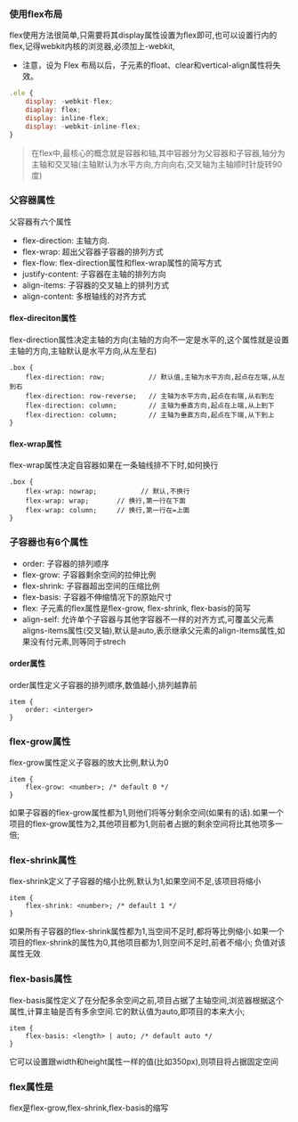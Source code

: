 ### 使用flex布局
flex使用方法很简单,只需要将其display属性设置为flex即可,也可以设置行内的flex,记得webkit内核的浏览器,必须加上-webkit,
- 注意，设为 Flex 布局以后，子元素的float、clear和vertical-align属性将失效。
```js
.ele {
    display: -webkit-flex;
    diaplay: flex;
    display: inline-flex;
    display: -webkit-inline-flex;
}
```
> 在flex中,最核心的概念就是容器和轴,其中容器分为父容器和子容器,轴分为主轴和交叉轴(主轴默认为水平方向,方向向右,交叉轴为主轴顺时针旋转90度)
### 父容器属性
父容器有六个属性
- flex-direction: 主轴方向.
- flex-wrap: 超出父容器子容器的排列方式
- flex-flow: flex-direction属性和flex-wrap属性的简写方式
- justify-content: 子容器在主轴的排列方向
- align-items: 子容器的交叉轴上的排列方式
- align-content: 多根轴线的对齐方式
#### flex-direciton属性
flex-direction属性决定主轴的方向(主轴的方向不一定是水平的,这个属性就是设置主轴的方向,主轴默认是水平方向,从左至右)
```
.box {
    flex-direction: row;           // 默认值,主轴为水平方向,起点在左端,从左到右
    flex-direction: row-reverse;   // 主轴为水平方向,起点在右端,从右到左
    flex-direction: column;        // 主轴为垂直方向,起点在上端,从上到下
    flex-direction: column;        // 主轴为垂直方向,起点在下端,从下到上
}
```
#### flex-wrap属性
flex-wrap属性决定自容器如果在一条轴线排不下时,如何换行
```
.box {
    flex-wrap: nowrap;           // 默认,不换行
    flex-wrap: wrap;       // 换行,第一行在下面
    flex-wrap: column;     // 换行,第一行在=上面
}
```
### 子容器也有6个属性
- order: 子容器的排列顺序
- flex-grow: 子容器剩余空间的拉伸比例
- flex-shrink: 子容器超出空间的压缩比例
- flex-basis: 子容器不伸缩情况下的原始尺寸
- flex: 子元素的flex属性是flex-grow, flex-shrink, flex-basis的简写
- align-self: 允许单个子容器与其他字容器不一样的对齐方式,可覆盖父元素aligns-items属性(交叉轴),默认是auto,表示继承父元素的align-items属性,如果没有付元素,则等同于strech

#### order属性
order属性定义子容器的排列顺序,数值越小,排列越靠前
```
item {
    order: <interger>
}
```
### flex-grow属性
flex-grow属性定义子容器的放大比例,默认为0
```
item {
    flex-grow: <number>; /* default 0 */
}
```
如果子容器的flex-grow属性都为1,则他们将等分剩余空间(如果有的话).如果一个项目的flex-grow属性为2,其他项目都为1,则前者占据的剩余空间将比其他项多一倍;

### flex-shrink属性
flex-shrink定义了子容器的缩小比例,默认为1,如果空间不足,该项目将缩小
```
item {
    flex-shrink: <number>; /* default 1 */
}
```
如果所有子容器的flex-shrink属性都为1,当空间不足时,都将等比例缩小.如果一个项目的flex-shrink的属性为0,其他项目都为1,则空间不足时,前者不缩小;
负值对该属性无效
### flex-basis属性
flex-basis属性定义了在分配多余空间之前,项目占据了主轴空间,浏览器根据这个属性,计算主轴是否有多余空间.它的默认值为auto,即项目的本来大小;
```
item {
    flex-basis: <length> | auto; /* default auto */
}
```
它可以设置跟width和height属性一样的值(比如350px),则项目将占据固定空间

### flex属性是
flex是flex-grow,flex-shrink,flex-basis的缩写
